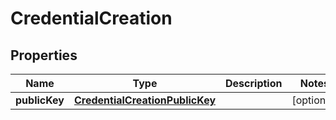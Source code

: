 
# CredentialCreation

## Properties
Name | Type | Description | Notes
------------ | ------------- | ------------- | -------------
**publicKey** | [**CredentialCreationPublicKey**](CredentialCreationPublicKey.md) |  |  [optional]



